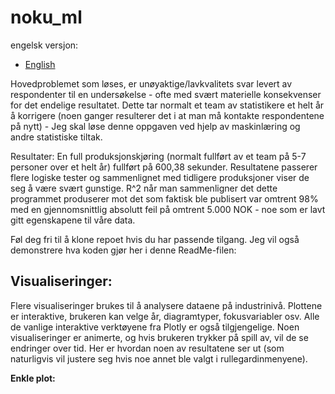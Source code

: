# noku_ml

engelsk versjon:

- [English](./NNI_README_NO.md)

Hovedproblemet som løses, er unøyaktige/lavkvalitets svar levert av respondenter til en undersøkelse - ofte med svært materielle konsekvenser for det endelige resultatet. Dette tar normalt et team av statistikere et helt år å korrigere (noen ganger resulterer det i at man må kontakte respondentene på nytt) - Jeg skal løse denne oppgaven ved hjelp av maskinlæring og andre statistiske tiltak.

Resultater: En full produksjonskjøring (normalt fullført av et team på 5-7 personer over et helt år) fullført på 600,38 sekunder. Resultatene passerer flere logiske tester og sammenlignet med tidligere produksjoner viser de seg å være svært gunstige. R^2 når man sammenligner det dette programmet produserer mot det som faktisk ble publisert var omtrent 98% med en gjennomsnittlig absolutt feil på omtrent 5.000 NOK - noe som er lavt gitt egenskapene til våre data.

Føl deg fri til å klone repoet hvis du har passende tilgang. Jeg vil også demonstrere hva koden gjør her i denne ReadMe-filen:

## Visualiseringer:

Flere visualiseringer brukes til å analysere dataene på industrinivå. Plottene er interaktive, brukeren kan velge år, diagramtyper, fokusvariabler osv. Alle de vanlige interaktive verktøyene fra Plotly er også tilgjengelige. Noen visualiseringer er animerte, og hvis brukeren trykker på spill av, vil de se endringer over tid. Her er hvordan noen av resultatene ser ut (som naturligvis vil justere seg hvis noe annet ble valgt i rullegardinmenyene).

**Enkle plot:** 
